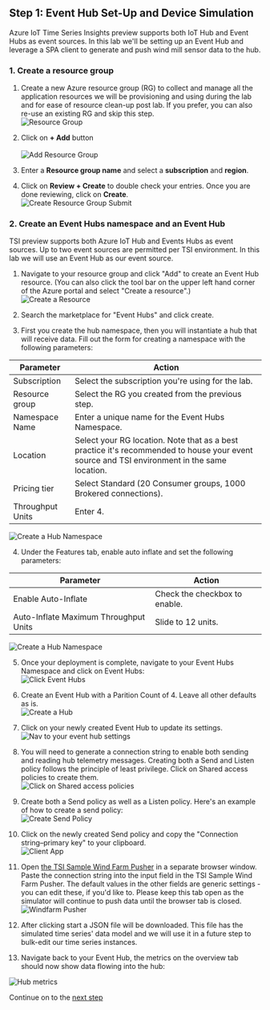 ## Step 1: Event Hub Set-Up and Device Simulation

Azure IoT Time Series Insights preview supports both IoT Hub and Event Hubs as event sources. In this lab we'll be setting up an Event Hub and leverage a SPA client to generate and push wind mill sensor data to the hub.

### 1. Create a resource group

1. Create a new Azure resource group (RG) to collect and manage all the application resources we will be provisioning and using during the lab and for ease of resource clean-up post lab. If you prefer, you can also re-use an existing RG and skip this step. 
\
![Resource Group](../assets/step1_01_Create_Resource_Group.png)

2. Click on **+ Add** button  
\
![Add Resource Group](../assets/step1_02_Create_Resource_Group_Create.png)

3. Enter a **Resource group name** and select a **subscription** and **region**. 
4. Click on **Review + Create** to double check your entries. Once you are done reviewing, click on **Create**.
\
![Create Resource Group Submit](../assets/step1_03_Create_Resource_Group_Submit.png)


### 2. Create an Event Hubs namespace and an Event Hub

TSI preview supports both Azure IoT Hub and Events Hubs as event sources. Up to two event sources are permitted per TSI environment. In this lab we will use an Event Hub as our event source.

1. Navigate to your resource group and click "Add" to create an Event Hub resource. (You can also click the tool bar on the upper left hand corner of the Azure portal and select "Create a resource".)
\
![Create a Resource](../assets/step1_04_Create_Resource.png)

2. Search the marketplace for "Event Hubs" and click create.

3. First you create the hub namespace, then you will instantiate a hub that will receive data. Fill out the form for creating a namespace with the following parameters:

**Parameter**|**Action**
-----|-----
Subscription|Select the subscription you're using for the lab.
Resource group|Select the RG you created from the previous step.
Namespace Name |Enter a unique name for the Event Hubs Namespace.
Location|Select your RG location. Note that as a best practice it's recommended to house your event source and TSI environment in the same location.
Pricing tier|Select Standard (20 Consumer groups, 1000 Brokered connections).
Throughput Units|Enter 4.

![Create a Hub Namespace](../assets/step1_05_Create_Hub_Namespace.png)

4. Under the Features tab, enable auto inflate and set the following parameters: 
  
**Parameter**|**Action**
-----|-----
Enable Auto-Inflate|Check the checkbox to enable.
Auto-Inflate Maximum Throughput Units|Slide to 12 units.

![Create a Hub Namespace](../assets/step1_06_Create_Hub_Namespace_auto_inflate.png)


5. Once your deployment is complete, navigate to your Event Hubs Namespace and click on Event Hubs:
\
![Click Event Hubs](../assets/step1_07_Create_Hub.png)

6. Create an Event Hub with a Parition Count of 4. Leave all other defaults as is. 
\
![Create a Hub](../assets/step1_07_Create_Hub_Partitions.png)

7. Click on your newly created Event Hub to update its settings.
\
![Nav to your event hub settings](../assets/step1_08_Navigate_To_PolicySettings.png)

8. You will need to generate a connection string to enable both sending and reading hub telemetry messages. Creating both a Send and Listen policy follows the principle of least privilege. Click on Shared access policies to create them.
\
![Click on Shared access policies](../assets/step1_09_Shared_Policies.png)

9. Create both a Send policy as well as a Listen policy. Here's an example of how to create a send policy:
\
![Create Send Policy](../assets/step1_10_Send_Policy.png)

10. Click on the newly created Send policy and copy the "Connection string–primary key" to your clipboard. 
\
![Client App](../assets/step1_11_windfarm_pusher.png)

11.  Open [the TSI Sample Wind Farm Pusher](https://tsiclientsample.azurewebsites.net/windFarmGen.html) in a separate browser window. Paste the connection string into the input field in the TSI Sample Wind Farm Pusher. The default values in the other fields are generic settings - you can edit these, if you'd like to. Please keep this tab open as the simulator will continue to push data until the browser tab is closed.
\
![Windfarm Pusher](../assets/step1_11_windfarm_client.png)

12.  After clicking start a JSON file will be downloaded. This file has the simulated time series' data model and we will use it in a future step to bulk-edit our time series instances.

13. Navigate back to your Event Hub, the metrics on the overview tab should now show data flowing into the hub:

![Hub metrics](../assets/10_Hub_Metrics.png)

Continue on to the [next step](../step-02-tsi-env-creation)

